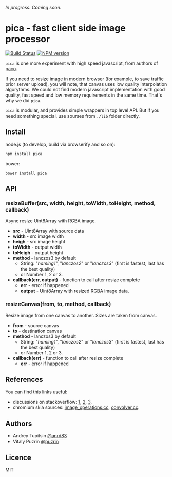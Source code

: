 _In progress. Coming soon._


pica - fast client side image processor
=======================================

[![Build Status](https://travis-ci.org/nodeca/pica.svg?branch=master)](https://travis-ci.org/nodeca/pica)
[![NPM version](https://img.shields.io/npm/v/pica.svg)](https://www.npmjs.org/package/pica)

`pica` is one more experiment with high speed javascript, from authors of
[paco](https://github.com/nodeca/pako).

If you need to resize image in modern browser (for example, to save traffic
prior server upload), you will note, that canvas uses low quality interpolation
algorythms. We could not find modern javascript implementation with good
quality, fast speed and low memory requirements in the same time. That's why we
did `pica`.

`pica` is modular, and provides simple wrappers in top level API. But if you
need something special, use sourses from `./lib` folder directly.

Install
-------

node.js (to develop, build via browserify and so on):

```bash
npm install pica
```

bower:

```
bower install pica
```


API
---

### resizeBuffer(src, width, height, toWidth, toHeight, method, callback)

Async resize Uint8Array with RGBA image.

- __src__ - Uint8Array with source data
- __width__ - src image width
- __heigh__ - src image height
- __toWidth__ - output width
- __toHeigh__ - output height
- __method__ - lanczos3 by default
  - String: "_haming1_", "_lanczos2_" or "_lanczos3_" (first is fastest,
    last has the best quality)
  - or Number 1, 2 or 3.
- __callback(err, output)__ - function to call after resize complete
  - __err__ - error if happened
  - __output__ - Uint8Array with resized RGBA image data.

### resizeCanvas(from, to, method, callback)

Resize image from one canvas to another. Sizes are taken from canvas.

- __from__ - source canvas
- __to__ - destination canvas
- __method__ - lanczos3 by default
  - String: "_haming1_", "_lanczos2_" or "_lanczos3_" (first is fastest,
    last has the best quality)
  - or Number 1, 2 or 3.
- __callback(err)__ - function to call after resize complete
  - __err__ - error if happened


References
----------

You can find this links useful:

- discussions on stackoverflow:
  [1](http://stackoverflow.com/questions/943781/),
  [2](http://stackoverflow.com/questions/18922880/),
  [3](http://stackoverflow.com/questions/2303690/).
- chromium skia sources:
  [image_operations.cc](http://src.chromium.org/svn/trunk/src/skia/ext/image_operations.cc),
  [convolver.cc](http://src.chromium.org/svn/trunk/src/skia/ext/convolver.cc).


Authors
-------

- Andrey Tupitsin [@anrd83](https://github.com/andr83)
- Vitaly Puzrin [@puzrin](https://github.com/puzrin)


Licence
-------

MIT